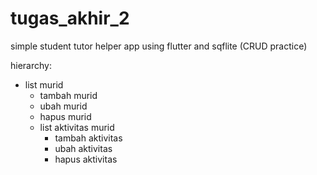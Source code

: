 # tugas_akhir_2
simple student tutor helper app using flutter and sqflite (CRUD practice)

hierarchy:
- list murid
    - tambah murid
    - ubah murid
    - hapus murid
    - list aktivitas murid
      - tambah aktivitas
      - ubah aktivitas
      - hapus aktivitas 
